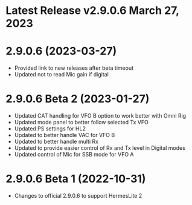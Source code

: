 # Latest Release v2.9.0.6 March 27, 2023

# 2.9.0.6 (2023-03-27)
- Provided link to new releases after beta timeout
- Updated not to read Mic gain if digital

# 2.9.0.6 Beta 2 (2023-01-27)
- Updated CAT handling for VFO B option to work better with Omni Rig
- Updated mode panel to better follow selected Tx VFO
- Updated PS settings for HL2
- Updated to better handle VAC for VFO B
- Updated to better handle multi Rx
- Updated to provide easier control of Rx and Tx level in Digital modes
- Updated control of Mic for SSB mode for VFO A

# 2.9.0.6 Beta 1 (2022-10-31)
- Changes to official 2.9.0.6 to support HermesLite 2
